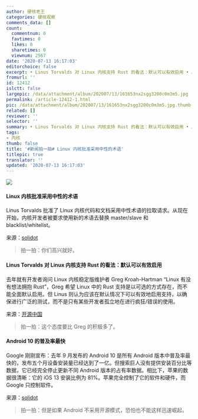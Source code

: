 ```yaml
---
author: 硬核老王
categories: 硬核观察
comments_data: []
count:
  commentnum: 0
  favtimes: 0
  likes: 0
  sharetimes: 0
  viewnum: 2567
date: '2020-07-13 16:17:03'
editorchoice: false
excerpt: • Linus Torvalds 对 Linux 内核支持 Rust 的看法：默认可以有效启用 • Android 10 的普及率最快
fromurl: ''
id: 12412
islctt: false
largepic: /data/attachment/album/202007/13/161653nx2sgg3200c0m3m5.jpg
permalink: /article-12412-1.html
pic: /data/attachment/album/202007/13/161653nx2sgg3200c0m3m5.jpg.thumb.jpg
related: []
reviewer: ''
selector: ''
summary: • Linus Torvalds 对 Linux 内核支持 Rust 的看法：默认可以有效启用 • Android 10 的普及率最快
tags:
- 内核
thumb: false
title: '#新闻拍一拍# Linux 内核批准采用中性的术语'
titlepic: true
translator: ''
updated: '2020-07-13 16:17:03'
---
```


![](/data/attachment/album/202007/13/161653nx2sgg3200c0m3m5.jpg)


#### Linux 内核批准采用中性的术语


Linus Torvalds 批准了 Linux 内核代码和文档采用中性术语的拉取请求。从现在开始，内核开发者被要求使用新的术语去替换 master/slave 和 blacklist/whitelist。


来源：[solidot](https://www.solidot.org/story?sid=64919)



> 
> 拍一拍：你们高兴就好。
> 
> 
> 


#### Linus Torvalds 对 Linux 内核支持 Rust 的看法：默认可以有效启用


去年就有开发者询问 Linux 内核稳定版维护者 Greg Kroah-Hartman “Linux 有没有想法拥抱 Rust”，Greg 希望 Linux 中的 Rust 支持是以可选的方式存在，而不能全面默认启用。但 Linus 则认为应该在默认情况下可以有效地启用支持，以确保进行广泛的测试，而不是只有某些开发者孤立地在进行疯狂/错误的使用。


来源：[开源中国](https://www.oschina.net/news/117139/linus-linux-rust-support-remark)



> 
> 拍一拍：这个态度要比 Greg 的积极多了。
> 
> 
> 


#### Android 10 的普及率最快


Google 刚刚宣布：去年 9 月发布的 Android 10 是所有 Android 版本中普及率最快的，发布五个月设备安装量已经达到了一亿。但搜索巨人没有提供安装百分比等数据，它已经完全停止更新不同 Android 版本的占有率数据。相比下，苹果的数据很清晰：它的 iOS 13 安装比例为 81%。苹果完全控制了它的软件和硬件，而 Google 只控制软件。


来源：[solidot](https://www.solidot.org/story?sid=64920)



> 
> 拍一拍：但是如果 Android 不采用开源模式，恐怕也不能这样迅速崛起。
> 
> 
>